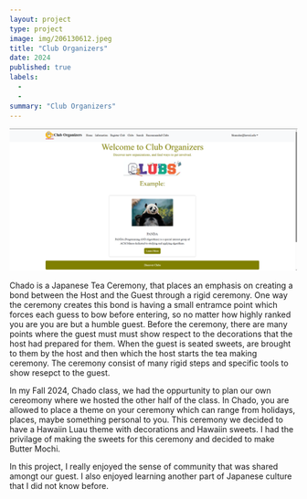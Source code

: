 ```yaml
---
layout: project
type: project
image: img/206130612.jpeg
title: "Club Organizers"
date: 2024
published: true
labels:
  -
  - 
summary: "Club Organizers"
---
```


<img class="img-fluid" src="../img/M3HomePage.png">

Chado is a Japanese Tea Ceremony, that places an emphasis on creating a bond between the Host and the Guest through a rigid ceremony. One way the ceremony creates this bond is having a small entramce point which forces each guess to bow before entering, so no matter how highly ranked you are you are but a humble guest. Before the ceremony, there are many points where the guest must must show respect to the decorations that the host had prepared for them. When the guest is seated sweets, are brought to them by the host and then which the host starts the tea making ceremony. The ceremony consist of many rigid steps and specific tools to show resepct to the guest.

In my Fall 2024, Chado class, we had the oppurtunity to plan our own cereomony where we hosted the other half of the class. In Chado, you are allowed to place a theme on your ceremony which can range from holidays, places, maybe something personal to you. This ceremony we decided to have a Hawaiin Luau theme with decorations and Hawaiin sweets. I had the privilage of making the sweets for this ceremony and decided to make Butter Mochi.

In this project, I really enjoyed the sense of community that was shared amongt our guest. I also enjoyed learning another part of Japanese culture that I did not know before.
